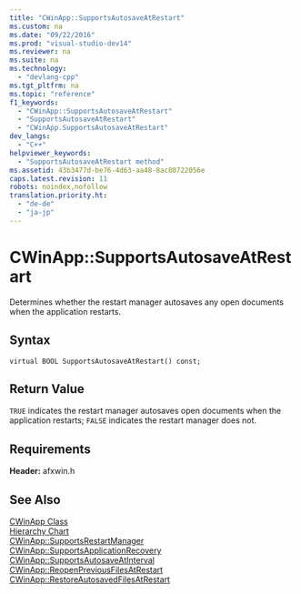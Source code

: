 ```yaml
---
title: "CWinApp::SupportsAutosaveAtRestart"
ms.custom: na
ms.date: "09/22/2016"
ms.prod: "visual-studio-dev14"
ms.reviewer: na
ms.suite: na
ms.technology: 
  - "devlang-cpp"
ms.tgt_pltfrm: na
ms.topic: "reference"
f1_keywords: 
  - "CWinApp::SupportsAutosaveAtRestart"
  - "SupportsAutosaveAtRestart"
  - "CWinApp.SupportsAutosaveAtRestart"
dev_langs: 
  - "C++"
helpviewer_keywords: 
  - "SupportsAutosaveAtRestart method"
ms.assetid: 43b3477d-be76-4d63-aa48-8ac80722056e
caps.latest.revision: 11
robots: noindex,nofollow
translation.priority.ht: 
  - "de-de"
  - "ja-jp"
---
```

# CWinApp::SupportsAutosaveAtRestart
Determines whether the restart manager autosaves any open documents when the application restarts.  
  
## Syntax  
  
```  
virtual BOOL SupportsAutosaveAtRestart() const;  
```  
  
## Return Value  
 `TRUE` indicates the restart manager autosaves open documents when the application restarts; `FALSE` indicates the restart manager does not.  
  
## Requirements  
 **Header:** afxwin.h  
  
## See Also  
 [CWinApp Class](../vs140/cwinapp-class.md)   
 [Hierarchy Chart](../vs140/hierarchy-chart.md)   
 [CWinApp::SupportsRestartManager](../vs140/cwinapp--supportsrestartmanager.md)   
 [CWinApp::SupportsApplicationRecovery](../vs140/cwinapp--supportsapplicationrecovery.md)   
 [CWinApp::SupportsAutosaveAtInterval](../vs140/cwinapp--supportsautosaveatinterval.md)   
 [CWinApp::ReopenPreviousFilesAtRestart](../vs140/cwinapp--reopenpreviousfilesatrestart.md)   
 [CWinApp::RestoreAutosavedFilesAtRestart](../vs140/cwinapp--restoreautosavedfilesatrestart.md)